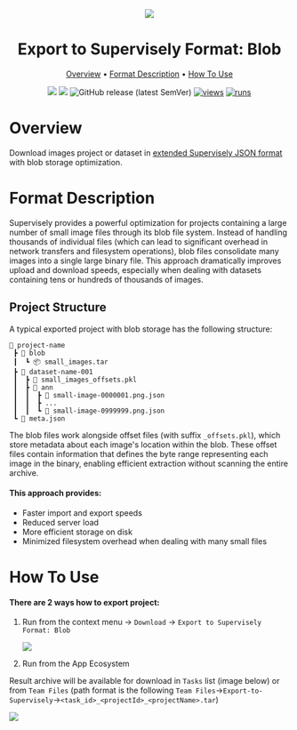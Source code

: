 <div align="center" markdown>
<img src="https://github.com/supervisely-ecosystem/export-to-supervisely-format/releases/download/v3.2.6/poster_blob.png"/>

# Export to Supervisely Format: Blob

<p align="center">
  <a href="#Overview">Overview</a> •
  <a href="#Format-Description">Format Description</a> •
  <a href="#How-To-Use">How To Use</a>
</p>

[![](https://img.shields.io/badge/supervisely-ecosystem-brightgreen)](https://ecosystem.supervisely.com/apps/supervisely-ecosystem/export-to-supervisely-format-blobs)
[![](https://img.shields.io/badge/slack-chat-green.svg?logo=slack)](https://supervisely.com/slack)
![GitHub release (latest SemVer)](https://img.shields.io/github/v/release/supervisely-ecosystem/export-to-supervisely-format-blobs)
[![views](https://app.supervisely.com/img/badges/views/supervisely-ecosystem/export-to-supervisely-format-blobs.png)](https://supervisely.com)
[![runs](https://app.supervisely.com/img/badges/runs/supervisely-ecosystem/export-to-supervisely-format-blobs.png)](https://supervisely.com)

</div>

# Overview

Download images project or dataset in [extended Supervisely JSON format](https://docs.supervisely.com/customization-and-integration/00_ann_format_navi/01_project_structure_new) with blob storage optimization.

# Format Description

Supervisely provides a powerful optimization for projects containing a large number of small image files through its blob file system. Instead of handling thousands of individual files (which can lead to significant overhead in network transfers and filesystem operations), blob files consolidate many images into a single large binary file. This approach dramatically improves upload and download speeds, especially when dealing with datasets containing tens or hundreds of thousands of images.

## Project Structure

A typical exported project with blob storage has the following structure:

```
📂 project-name
 ┣ 📂 blob
 ┃  ┗ 📦 small_images.tar
 ┣ 📂 dataset-name-001
 ┃  ┣ 📄 small_images_offsets.pkl
 ┃  ┣ 📂 ann
 ┃  ┃  ┣ 📄 small-image-0000001.png.json
 ┃  ┃  ┣ ...
 ┃  ┃  ┗ 📄 small-image-0999999.png.json
 ┗ 📄 meta.json
```

The blob files work alongside offset files (with suffix `_offsets.pkl`), which store metadata about each image's location within the blob. These offset files contain information that defines the byte range representing each image in the binary, enabling efficient extraction without scanning the entire archive.

#### This approach provides:

-   Faster import and export speeds
-   Reduced server load
-   More efficient storage on disk
-   Minimized filesystem overhead when dealing with many small files

# How To Use

#### There are 2 ways how to export project:

1.  Run from the context menu -> `Download` -> `Export to Supervisely Format: Blob`

    <img src="https://placeholder.png">

2.  Run from the App Ecosystem

Result archive will be available for download in `Tasks` list (image below) or from `Team Files` (path format is the following `Team Files`->`Export-to-Supervisely`->`<task_id>_<projectId>_<projectName>.tar`)

<img src="https://placeholder.png">
